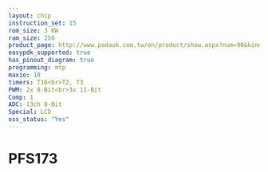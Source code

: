 ```yaml
---
layout: chip
instruction_set: 15
rom_size: 3 KW
ram_size: 256
product_page: http://www.padauk.com.tw/en/product/show.aspx?num=90&kind=42
easypdk_supported: true
has_pinout_diagram: true
programming: mtp
maxio: 18
timers: T16<br>T2, T3
PWM: 2x 8-Bit<br>3x 11-Bit
Comp: 1
ADC: 13ch 8-Bit
Special: LCD
oss_status: "Yes"
---
```


# PFS173
